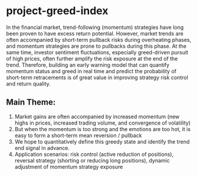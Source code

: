 # project-greed-index
In the financial market, trend-following (momentum) strategies have long been proven to have excess return potential. However, market trends are often accompanied by short-term pullback risks during overheating phases, and momentum strategies are prone to pullbacks during this phase. At the same time, investor sentiment fluctuations, especially greed-driven pursuit of high prices, often further amplify the risk exposure at the end of the trend. Therefore, building an early warning model that can quantify momentum status and greed in real time and predict the probability of short-term retracements is of great value in improving strategy risk control and return quality.

## Main Theme:
1. Market gains are often accompanied by increased momentum (new highs in prices, increased trading volume, and convergence of volatility)
2. But when the momentum is too strong and the emotions are too hot, it is easy to form a short-term mean reversion / pullback
3. We hope to quantitatively define this greedy state and identify the trend end signal in advance.
4. Application scenarios: risk control (active reduction of positions), reversal strategy (shorting or reducing long positions), dynamic adjustment of momentum strategy exposure
